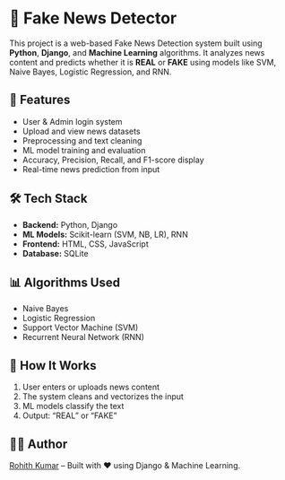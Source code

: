 # 📰 Fake News Detector

This project is a web-based Fake News Detection system built using **Python**, **Django**, and **Machine Learning** algorithms. It analyzes news content and predicts whether it is **REAL** or **FAKE** using models like SVM, Naive Bayes, Logistic Regression, and RNN.

## 🚀 Features
- User & Admin login system
- Upload and view news datasets
- Preprocessing and text cleaning
- ML model training and evaluation
- Accuracy, Precision, Recall, and F1-score display
- Real-time news prediction from input

## 🛠️ Tech Stack
- **Backend:** Python, Django
- **ML Models:** Scikit-learn (SVM, NB, LR), RNN
- **Frontend:** HTML, CSS, JavaScript
- **Database:** SQLite

## 📊 Algorithms Used
- Naive Bayes
- Logistic Regression
- Support Vector Machine (SVM)
- Recurrent Neural Network (RNN)

## 🧪 How It Works
1. User enters or uploads news content
2. The system cleans and vectorizes the input
3. ML models classify the text
4. Output: “REAL” or “FAKE”

## 🧑‍💻 Author
[Rohith Kumar](https://github.com/rohith66204) – Built with ❤️ using Django & Machine Learning.
